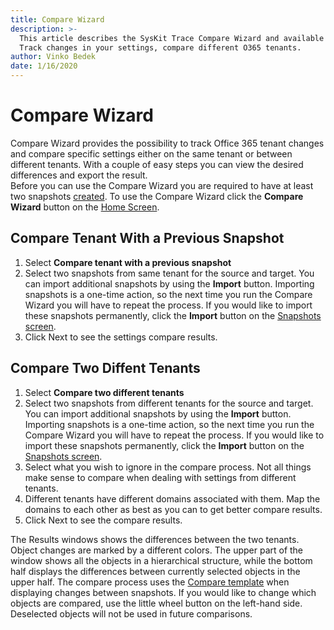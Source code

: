 ```yaml
---
title: Compare Wizard
description: >-
  This article describes the SysKit Trace Compare Wizard and available comparison types.
  Track changes in your settings, compare different O365 tenants.  
author: Vinko Bedek
date: 1/16/2020
---
```


# Compare Wizard

Compare Wizard provides the possibility to track Office 365 tenant changes and compare specific settings either on the same tenant or between different tenants.
With a couple of easy steps you can view the desired differences and export the result.  
Before you can use the Compare Wizard you are required to have at least two snapshots [created](../create-office-365-snapshots/manual-snapshot.md).
To use the Compare Wizard click the **Compare Wizard** button on the [Home Screen](../configure-syskit-trace/home-screen.md).

## Compare Tenant With a Previous Snapshot
1. Select **Compare tenant with a previous snapshot**
2. Select two snapshots from same tenant for the source and target.
You can import additional snapshots by using the **Import** button.
Importing snapshots is a one-time action, so the next time you run the Compare Wizard you will have to repeat the process.
If you would like to import these snapshots permanently, click the **Import** button on the [Snapshots screen](../create-office-365-snapshots/snapshots-screen.md).
3. Click Next to see the settings compare results.

## Compare Two Diffent Tenants
1. Select **Compare two different tenants**
2. Select two snapshots from different tenants for the source and target.
You can import additional snapshots by using the **Import** button.
Importing snapshots is a one-time action, so the next time you run the Compare Wizard you will have to repeat the process.
If you would like to import these snapshots permanently, click the **Import** button on the [Snapshots screen](../create-office-365-snapshots/snapshots-screen.md).
3. Select what you wish to ignore in the compare process. Not all things make sense to compare when dealing with settings from different tenants.
4. Different tenants have different domains associated with them. Map the domains to each other as best as you can to get better compare results.
5. Click Next to see the compare results.

The Results windows shows the differences between the two tenants. Object changes are marked by a different colors. The upper part of the window shows all the objects in a hierarchical structure, while the bottom half displays the differences between currently selected objects in the upper half.
The compare process uses the [Compare template](../configure-syskit-trace/options-wizard.md) when displaying changes between snapshots. If you would like to change which objects are compared, use the little wheel button on the left-hand side. Deselected objects will not be used in future comparisons.

